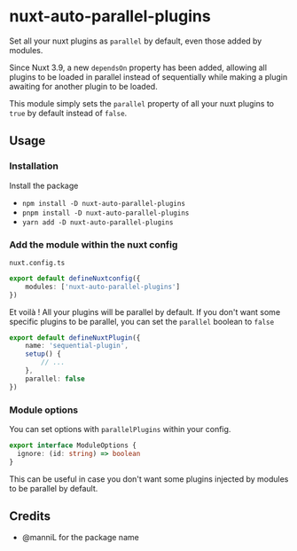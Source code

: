 # nuxt-auto-parallel-plugins

Set all your nuxt plugins as `parallel` by default, even those added by modules.

Since Nuxt 3.9, a new `dependsOn` property has been added, allowing all plugins to be loaded in parallel instead of sequentially while making a plugin awaiting for another plugin to be loaded.

This module simply sets the `parallel` property of all your nuxt plugins to `true` by default instead of `false`.

## Usage

### Installation

Install the package
- `npm install -D nuxt-auto-parallel-plugins`
- `pnpm install -D nuxt-auto-parallel-plugins`
- `yarn add -D nuxt-auto-parallel-plugins`

### Add the module within the nuxt config

`nuxt.config.ts`

```ts
export default defineNuxtconfig({
    modules: ['nuxt-auto-parallel-plugins']
})
```

Et voilà ! All your plugins will be parallel by default. If you don't want some specific plugins to be parallel, you can set the `parallel` boolean to `false`

```ts
export default defineNuxtPlugin({
    name: 'sequential-plugin',
    setup() {
        // ...
    },
    parallel: false
})
```

###  Module options

You can set options with `parallelPlugins` within your config.

```ts
export interface ModuleOptions {
  ignore: (id: string) => boolean
}
```

This can be useful in case you don't want some plugins injected by modules to be parallel by default.

## Credits

- @manniL for the package name
